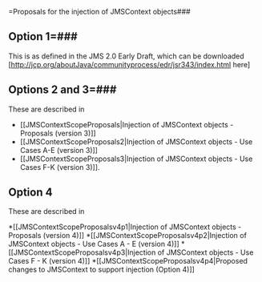 =Proposals for the injection of JMSContext objects### 

## Option 1=### 

This is as defined in the JMS 2.0 Early Draft, which can be downloaded [http://jcp.org/aboutJava/communityprocess/edr/jsr343/index.html here]

## Options 2 and 3=### 

These are described in 

*  [[JMSContextScopeProposals|Injection of JMSContext objects - Proposals (version 3)]]
* [[JMSContextScopeProposals2|Injection of JMSContext objects - Use Cases A-E (version 3)]] 
* [[JMSContextScopeProposals3|Injection of JMSContext objects - Use Cases F-K (version 3)]].

## Option 4

These are described in

*[[JMSContextScopeProposalsv4p1|Injection of JMSContext objects - Proposals (version 4)]]
*[[JMSContextScopeProposalsv4p2|Injection of JMSContext objects - Use Cases A - E (version 4)]]
*[[JMSContextScopeProposalsv4p3|Injection of JMSContext objects - Use Cases F - K (version 4)]]
*[[JMSContextScopeProposalsv4p4|Proposed changes to JMSContext to support injection (Option 4)]]
